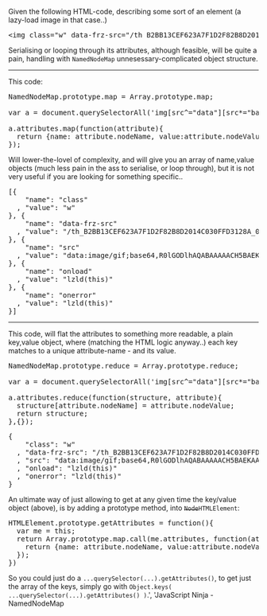 Given the following HTML-code, describing some sort of an element (a lazy-load image in that case..)

<pre>
&lt;img class="w" data-frz-src="/th_B2BB13CEF623A7F1D2F82B8D2014C030FFD3128A_4.jpg" src="data:image/gif;base64,R0lGODlhAQABAAAAACH5BAEKAAEALAAAAAABAAEAAAICTAEAOw==" onload="lzld(this)" onerror="lzld(this)"&gt;
</pre>

Serialising or looping through its attributes, although feasible, will be quite a pain, handling with <code>NamedNodeMap</code> unnesessary-complicated object structure.

<hr/>

This code:
<pre>
NamedNodeMap.prototype.map = Array.prototype.map;

var a = document.querySelectorAll('img[src^="data"][src*="base64"]')[0];

a.attributes.map(function(attribute){
  return {name: attribute.nodeName, value:attribute.nodeValue};
});
</pre>

Will lower-the-lovel of complexity, and will give you an array of name,value objects (much less pain in the ass to serialise, or loop through), but it is not very useful if you are looking for something specific..

<pre>
[{
    "name": "class"
  , "value": "w"
}, {
    "name": "data-frz-src"
  , "value": "/th_B2BB13CEF623A7F1D2F82B8D2014C030FFD3128A_0.jpg"
}, {
    "name": "src"
  , "value": "data:image/gif;base64,R0lGODlhAQABAAAAACH5BAEKAAEALAAAAAABAAEAAAICTAEAOw=="
}, {
    "name": "onload"
  , "value": "lzld(this)"
}, {
    "name": "onerror"
  , "value": "lzld(this)"
}]
</pre>

<hr/>

This code, will flat the attributes to something more readable,
a plain key,value object, where (matching the HTML logic anyway..) each key
matches to a unique attribute-name - and its value.

<pre>
NamedNodeMap.prototype.reduce = Array.prototype.reduce;

var a = document.querySelectorAll('img[src^="data"][src*="base64"]')[0];

a.attributes.reduce(function(structure, attribute){
  structure[attribute.nodeName] = attribute.nodeValue;
  return structure;
},{});
</pre>

<pre>
{
    "class": "w"
  , "data-frz-src": "/th_B2BB13CEF623A7F1D2F82B8D2014C030FFD3128A_0.jpg"
  , "src": "data:image/gif;base64,R0lGODlhAQABAAAAACH5BAEKAAEALAAAAAABAAEAAAICTAEAOw=="
  , "onload": "lzld(this)"
  , "onerror": "lzld(this)"
}
</pre>

An ultimate way of just allowing to get at any given time the key/value object (above),
is by adding a prototype method, into <del><code>Node</code></del><code>HTMLElement</code>:
<pre>
HTMLElement.prototype.getAttributes = function(){
  var me = this;
  return Array.prototype.map.call(me.attributes, function(attribute){
    return {name: attribute.nodeName, value:attribute.nodeValue};
  });
})
</pre>

So you could just do a <code>...querySelector(...).getAttributes()</code>,
to get just the array of the keys, simply go with <code>Object.keys(   ...querySelector(...).getAttributes()   )</code>.', 'JavaScript Ninja - NamedNodeMap